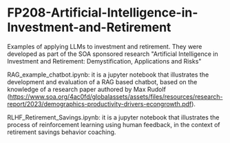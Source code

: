 # FP208-Artificial-Intelligence-in-Investment-and-Retirement
Examples of applying LLMs to investment and retirement. They were developed as part of the SOA sponsored research "Artificial Intelligence in Investment and Retirement: Demystification, Applications and Risks"

RAG_example_chatbot.ipynb: it is a jupyter notebook that illustrates the development and evaluation of a RAG based chatbot, based on the knowledge of a research paper authored by Max Rudolf (https://www.soa.org/4ac0fd/globalassets/assets/files/resources/research-report/2023/demographics-productivity-drivers-econgrowth.pdf).

RLHF_Retirement_Savings.ipynb: it is a jupyter notebook that illustrates the process of reinforcement learning using human feedback, in the context of retirement savings behavior coaching.
